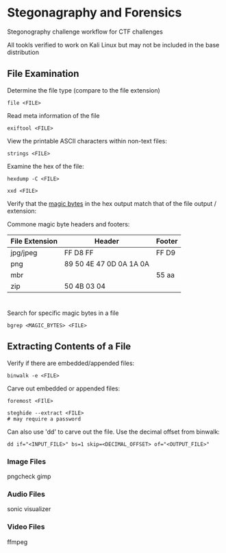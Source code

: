 # Stegonagraphy and Forensics 

Stegonography challenge workflow for CTF challenges

All tookls verified to work on Kali Linux but may not be included in the base distribution

## File Examination

Determine the file type (compare to the file extension) 
```
file <FILE>
```
Read meta information of the file
```
exiftool <FILE>
```
View the printable ASCII characters within non-text files:
```
strings <FILE>
```
Examine the hex of the file:
```
hexdump -C <FILE>

xxd <FILE>
```
Verify that the [magic bytes](https://en.wikipedia.org/wiki/List_of_file_signatures) in the hex output match that of the file output / extension:


Commone magic byte headers and footers:

| File Extension  | Header | Footer |
| ------------- | ------------- | ------------- |
| jpg/jpeg  | FF D8 FF  | FF D9 |
| png | 89 50 4E 47 0D 0A 1A 0A | |
| mbr |  | 55 aa |
| zip| 50 4B 03 04 |  |
#

Search for specific magic bytes in a file
```
bgrep <MAGIC_BYTES> <FILE> 
```
## Extracting Contents of a File

Verify if there are embedded/appended files:
```
binwalk -e <FILE>
```
Carve out embedded or appended files:
```
foremost <FIlE>

steghide --extract <FILE>
# may require a password
```
Can also use 'dd' to carve out the file.  Use the decimal offset from binwalk:
```
dd if="<INPUT_FILE>" bs=1 skip=<DECIMAL_OFFSET> of="<OUTPUT_FILE>"
```

### Image Files 

pngcheck
gimp

### Audio Files 

sonic visualizer

### Video Files 

ffmpeg






